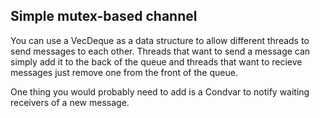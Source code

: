 
## Simple mutex-based channel

You can use a VecDeque as a data structure to allow different threads to send messages to each other. Threads that want to send a message can simply add it to the back of the queue and threads that want to recieve messages just remove one from the front of the queue.

One thing you would probably need to add is a Condvar to notify waiting receivers of a new message.
